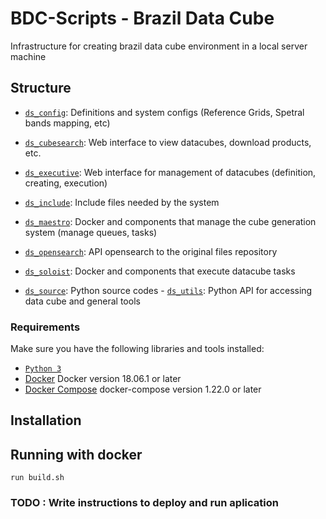 # BDC-Scripts - Brazil Data Cube
Infrastructure for creating brazil data cube environment in a local server machine

## Structure

- [`ds_config`](./ds_config): Definitions and system configs (Reference Grids, Spetral bands mapping, etc) 

- [`ds_cubesearch`](./ds_cubesearch): Web interface to view datacubes, download products, etc. 

- [`ds_executive`](./ds_executive): Web interface for management of datacubes (definition, creating, execution) 

- [`ds_include`](./ds_include): Include files needed by the system 

- [`ds_maestro`](./ds_maestro): Docker and components that manage the cube generation system (manage queues, tasks) 

- [`ds_opensearch`](./ds_opensearch): API opensearch to the original files repository 

- [`ds_soloist`](./ds_soloist): Docker and components that execute datacube tasks 

- [`ds_source`](./ds_source): Python source codes - [`ds_utils`](./ds_utils): Python API for accessing data cube and general tools


### Requirements

Make sure you have the following libraries and tools installed: 

- [`Python 3`](https://www.python.org/) 
- [Docker](https://www.docker.com/) Docker version 18.06.1 or later 
- [Docker Compose](https://docs.docker.com/compose/) docker-compose version 1.22.0 or later

## Installation 


## Running with docker
``` 
run build.sh 
```
### TODO : Write instructions to deploy and run aplication
